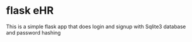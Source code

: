 # flask eHR
This is a simple flask app that does login and signup with Sqlite3 database and password hashing
